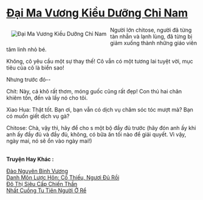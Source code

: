 <a href="https://truyentiki.com/dai-ma-vuong-kieu-duong-chi-nam.33664/" title="Đại Ma Vương Kiều Dưỡng Chỉ Nam"><h1>Đại Ma Vương Kiều Dưỡng Chỉ Nam</h1></a><div style="display:table"><img align="right" style="float: left; padding: 10px;" src="https://truyentiki.com/a/img/str/src/dai-ma-vuong-kieu-duong-chi-nam-1591155403.jpg" alt="Đại Ma Vương Kiều Dưỡng Chỉ Nam">Người lớn chitose, người đã từng tàn nhẫn và lạnh lùng, đã từng bị giảm xuống thành những giáo viên tâm linh nhỏ bé. <p></p> Không, cô yêu cầu một sự thay thế! Cô vẫn có một tương lai tuyệt vời, mục tiêu của cô là biển sao! <p></p> Nhưng trước đó-- <p></p> Chít: Này, cá khô rất thơm, móng guốc cũng rất đẹp! Con thú hai chân khiêm tốn, đến và lấy nó cho tôi. <p></p> Xiao Hua: Thật tốt. Bạn ơi, bạn vẫn có dịch vụ chăm sóc tóc mượt mà? Bạn có muốn giết dịch vụ gà? <p></p> Chitose: Chà, vậy thì, hãy để cho s một bộ đầy đủ trước (hãy đón anh ấy khi anh ấy đầy đủ và đầy đủ, không, có bữa ăn tối nào để giải quyết. Vì vậy, ngày mai, nó sẽ ổn vào ngày mai!)</div><p><br><b>Truyện Hay Khác :</b></p><a href="https://truyentiki.com/dao-nguyen-binh-vuong.33663/" alt="Đào Nguyên Binh Vương">Đào Nguyên Binh Vương</a><br/><a href="https://github.com/nownovels/top500/tree/master/truyenhay/33533/" alt="Danh Môn Lược Hôn: Cố Thiếu, Ngươi Đủ Rồi">Danh Môn Lược Hôn: Cố Thiếu, Ngươi Đủ Rồi</a><br/><a href="https://truyentiki.wordpress.com/2020/06/08/do-thi-sieu-cap-chien-than/" alt="Đô Thị Siêu Cấp Chiến Thần">Đô Thị Siêu Cấp Chiến Thần</a><br/><a href="https://github.com/nownovels/top500/tree/master/truyenhay/33591/" alt="Nhất Cuồng Tu Tiên Người Ở Rể">Nhất Cuồng Tu Tiên Người Ở Rể</a><br/>